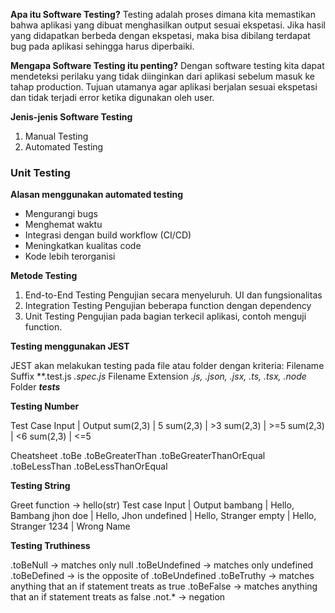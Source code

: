 **Apa itu Software Testing?**
Testing adalah proses dimana kita memastikan bahwa aplikasi yang dibuat menghasilkan output sesuai ekspetasi. Jika hasil yang didapatkan berbeda dengan ekspetasi, maka bisa dibilang terdapat bug pada aplikasi sehingga harus diperbaiki.

**Mengapa Software Testing itu penting?**
Dengan software testing kita dapat mendeteksi perilaku yang tidak diinginkan dari aplikasi sebelum masuk ke tahap production. Tujuan utamanya agar aplikasi berjalan sesuai ekspetasi dan tidak terjadi error ketika digunakan oleh user.

**Jenis-jenis Software Testing**
1. Manual Testing
2. Automated Testing

### Unit Testing
**Alasan menggunakan automated testing**
- Mengurangi bugs
- Menghemat waktu
- Integrasi dengan build workflow (CI/CD)
- Meningkatkan kualitas code
- Kode lebih terorganisi

**Metode Testing**

1. End-to-End Testing
Pengujian secara menyeluruh. UI dan fungsionalitas
2. Integration Testing
Pengujian beberapa function dengan dependency
3. Unit Testing
Pengujian pada bagian terkecil aplikasi, contoh menguji function.

**Testing menggunakan JEST**

JEST akan melakukan testing pada file atau folder dengan kriteria:
Filename Suffix
**.test.js *.spec.js*
Filename Extension
*.js, .json, .jsx, .ts, .tsx, .node*
Folder
*__tests__*

**Testing Number**

Test Case
Input | Output
sum(2,3) |  5
sum(2,3) | >3
sum(2,3) | >=5
sum(2,3) | <6
sum(2,3) | <=5

Cheatsheet
.toBe
.toBeGreaterThan
.toBeGreaterThanOrEqual
.toBeLessThan
.toBeLessThanOrEqual

**Testing String**

Greet function -> hello(str)
Test case
Input | Output
bambang | Hello, Bambang
jhon doe | Hello, Jhon
undefined | Hello, Stranger
empty | Hello, Stranger
1234 | Wrong Name

**Testing Truthiness**

.toBeNull -> matches only null
.toBeUndefined -> matches only undefined
.toBeDefined -> is the opposite of .toBeUndefined
.toBeTruthy -> matches anything that an if statement treats as true
.toBeFalse -> matches anything that an if statement treats as false
.not.* -> negation